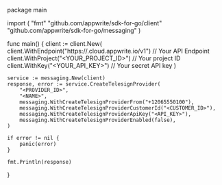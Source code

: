 package main

import (
    "fmt"
    "github.com/appwrite/sdk-for-go/client"
    "github.com/appwrite/sdk-for-go/messaging"
)

func main() {
    client := client.New(
        client.WithEndpoint("https://<REGION>.cloud.appwrite.io/v1") // Your API Endpoint
        client.WithProject("<YOUR_PROJECT_ID>") // Your project ID
        client.WithKey("<YOUR_API_KEY>") // Your secret API key
    )

    service := messaging.New(client)
    response, error := service.CreateTelesignProvider(
        "<PROVIDER_ID>",
        "<NAME>",
        messaging.WithCreateTelesignProviderFrom("+12065550100"),
        messaging.WithCreateTelesignProviderCustomerId("<CUSTOMER_ID>"),
        messaging.WithCreateTelesignProviderApiKey("<API_KEY>"),
        messaging.WithCreateTelesignProviderEnabled(false),
    )

    if error != nil {
        panic(error)
    }

    fmt.Println(response)
}
